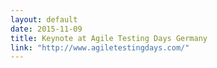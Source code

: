 ```yaml
---
layout: default
date: 2015-11-09
title: Keynote at Agile Testing Days Germany
link: "http://www.agiletestingdays.com/"
---
```

